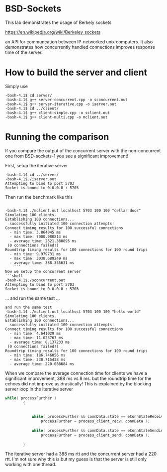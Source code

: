 # BSD-Sockets

This lab demonstrates the usage of Berkely sockets

https://en.wikipedia.org/wiki/Berkeley_sockets

an API for communcation between IP-networked unix computers. It also demonstrates how concurrently handled connections improves response time of the server.

# How to build the server and client

Simply use 
```shell
-bash-4.1$ cd server/
-bash-4.1$ g++ server-concurrent.cpp -o sconcurrent.out
-bash-4.1$ g++ server-iterative.cpp -o iserver.out
-bash-4.1$ cd ../client/
-bash-4.1$ g++ client-simple.cpp -o sclient.out
-bash-4.1$ g++ client-multi.cpp -o mclient.out
```
# Running the comparison
If you compare the output of the concurrent server with the non-concurrent one from BSD-sockets-1 you see a significant improvement!

First, setup the iterative server


```shell
-bash-4.1$ cd ../server/
-bash-4.1$./iserver.out
Attempting to bind to port 5703
Socket is bound to 0.0.0.0 : 5703
```
Then run the benchmark like this

```shell

-bash-4.1$ ./mclient.out localhost 5703 100 100 "cellar door"
Simulating 100 clients.
Establishing 100 connections...
  successfully initiated 100 connection attempts!
Connect timing results for 100 successful connections
  - min time: 3.864045 ms
  - max time: 7000.980814 ms
  - average time: 2621.380895 ms
 (0 connections failed!)
Roundtrip timing results for 100 connections for 100 round trips
  - min time: 9.979731 ms
  - max time: 3038.689249 ms
  - average time: 388.355631 ms
    ```
Now we setup the concurrent server
```shell
-bash-4.1$./sconcurrent.out
Attempting to bind to port 5703
Socket is bound to 0.0.0.0 : 5703
```
... and run the same test ...
```shell
and run the same test
-bash-4.1$ ./mclient.out localhost 5703 100 100 "hello world"
Simulating 100 clients.
Establishing 100 connections...
  successfully initiated 100 connection attempts!
Connect timing results for 100 successful connections
  - min time: 4.641029 ms
  - max time: 11.023767 ms
  - average time: 8.137233 ms
 (0 connections failed!)
Roundtrip timing results for 100 connections for 100 round trips
  - min time: 186.746056 ms
  - max time: 238.715438 ms
  - average time: 220.088684 ms

```
When we compare the average connection time for clients we have a significant improvement, 388 ms vs 8 ms. but the roundtrip time for the echoes did not improve as drastically! This is explained by the blocking server loop in the iterative server
```cpp
while( processFurther )
		{	
		
			
			while( processFurther && connData.state == eConnStateReceiving )
				processFurther = process_client_recv( connData );
		
			while( processFurther && connData.state == eConnStateSending )
				processFurther = process_client_send( connData );
		
		}
```

The iterative server had a 388 ms rtt and the concurrent server had a 220 rtt. I'm not sure why this is but my guess is that the server is still only working with one thread.
  
